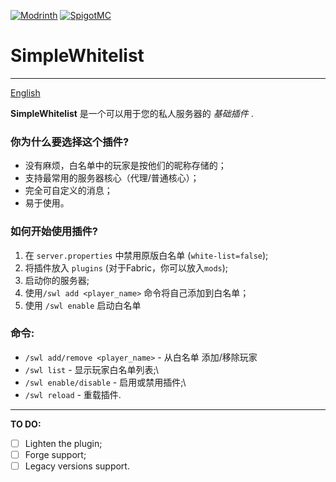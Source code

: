 <a href='https://modrinth.com/plugin/simplewhitelist' target="_blank"><img alt='Modrinth' src='https://img.shields.io/modrinth/dt/mGVcEBwo?style=for-the-badge&logo=modrinth&label=Modrinth&labelColor=black&color=0037FF'/></a>
<a href="https://www.spigotmc.org/resources/113370/"><img alt="SpigotMC" src="https://pluginbadges.glitch.me/api/v1/dl/Spigot-limegreen.svg?spigot=simplewhitelist.113370&style=for-the-badge"></a>
# SimpleWhitelist

---

[English](README_ZH.md)

**SimpleWhitelist** 是一个可以用于您的私人服务器的 *基础插件* .

### 你为什么要选择这个插件?
* 没有麻烦，白名单中的玩家是按他们的昵称存储的；
* 支持最常用的服务器核心（代理/普通核心）；
* 完全可自定义的消息；
* 易于使用。

### 如何开始使用插件?
1. 在 `server.properties` 中禁用原版白名单 (`white-list=false`);
2. 将插件放入 `plugins` (对于Fabric，你可以放入`mods`);
3. 启动你的服务器;
4. 使用`/swl add <player_name>` 命令将自己添加到白名单；
6. 使用 `/swl enable` 启动白名单

### 命令:
* `/swl add/remove <player_name>` - 从白名单 添加/移除玩家
* `/swl list` - 显示玩家白名单列表;\
* `/swl enable/disable` - 启用或禁用插件;\
* `/swl reload` - 重载插件.

---

**TO DO:**
- [ ] Lighten the plugin;
- [ ] Forge support;
- [ ] Legacy versions support.